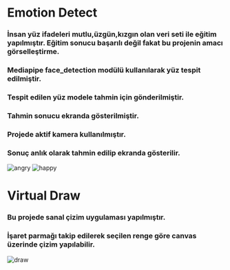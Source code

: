 # Emotion Detect
### İnsan yüz ifadeleri mutlu,üzgün,kızgın olan veri seti ile eğitim yapılmıştır. Eğitim sonucu başarılı değil fakat bu projenin amacı görselleştirme.
### Mediapipe face_detection modülü kullanılarak yüz tespit edilmiştir.
### Tespit edilen yüz modele tahmin için gönderilmiştir.
### Tahmin sonucu ekranda gösterilmiştir.
### Projede aktif kamera kullanılmıştır.
### Sonuç anlık olarak tahmin edilip ekranda gösterilir.

![angry](https://github.com/user-attachments/assets/1e65541c-7794-482f-8a78-a855772bdc92)
![happy](https://github.com/user-attachments/assets/6010d684-3f18-4f33-9085-4f5ceb7b84cb)

# Virtual Draw 
### Bu projede sanal çizim uygulaması yapılmıştır.
### İşaret parmağı takip edilerek seçilen renge göre canvas üzerinde çizim yapılabilir.

![draw](https://github.com/user-attachments/assets/0dfb59e2-87e6-4f5c-bee7-80030be61483)
